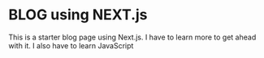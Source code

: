 # BLOG using NEXT.js

This is a starter blog page using Next.js. I have to learn more to get ahead with it.
I also have to learn JavaScript